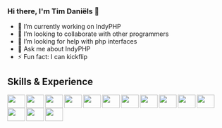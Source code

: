 ### Hi there, I'm Tim Daniëls 👋

- 🔭 I’m currently working on IndyPHP
- 👯 I’m looking to collaborate with other programmers
- 🤔 I’m looking for help with php interfaces
- 💬 Ask me about IndyPHP
- ⚡ Fun fact: I can kickflip

## Skills & Experience
<img align="left" width="40px" height="30px" src="https://upload.wikimedia.org/wikipedia/commons/thumb/9/9a/Visual_Studio_Code_1.35_icon.svg/2048px-Visual_Studio_Code_1.35_icon.svg.png" />
<img align="left" width="40px" height="30px" src="https://upload.wikimedia.org/wikipedia/commons/thumb/6/61/HTML5_logo_and_wordmark.svg/1200px-HTML5_logo_and_wordmark.svg.png" />
<img align="left" width="40px" height="30px" src="https://upload.wikimedia.org/wikipedia/commons/thumb/d/d5/CSS3_logo_and_wordmark.svg/640px-CSS3_logo_and_wordmark.svg.png" />
<img align="left" width="40px" height="30px" src="https://i0.wp.com/theicom.org/wp-content/uploads/2016/03/js-logo.png?fit=500%2C500&ssl=1&w=640" />
<img align="left" width="40px" height="30px" src="https://upload.wikimedia.org/wikipedia/commons/8/87/Sql_data_base_with_logo.png" />
<img align="left" width="40px" height="30px" src="https://git-scm.com/images/logos/downloads/Git-Icon-1788C.png" />
<img align="left" width="40px" height="30px" src="https://github.githubassets.com/images/modules/logos_page/GitHub-Mark.png" />
<img align="left" width="40px" height="30px" src="https://cdn.icon-icons.com/icons2/2415/PNG/512/gitlab_original_logo_icon_146503.png" />
<img align="left" width="40px" height="30px" src="https://upload.wikimedia.org/wikipedia/commons/thumb/9/9a/Laravel.svg/1200px-Laravel.svg.png" />
<img align="left" width="40px" height="30px" src="https://upload.wikimedia.org/wikipedia/commons/thumb/b/b2/Bootstrap_logo.svg/512px-Bootstrap_logo.svg.png" />
<img align="left" width="40px" height="30px" src="https://upload.wikimedia.org/wikipedia/commons/thumb/9/98/WordPress_blue_logo.svg/1024px-WordPress_blue_logo.svg.png" />
<img align="left" width="40px" height="30px" src="https://openjsf.org/wp-content/uploads/sites/84/2019/10/jquery-logo-vertical_large_square.png" />
<img align="left" width="40px" height="30px" src="https://cdn.vox-cdn.com/thumbor/VoXJ8IaxCj5_U-366JhtUHLkdQ0=/0x0:640x427/1400x1050/filters:focal(0x0:640x427):format(jpeg)/cdn.vox-cdn.com/assets/1087137/java_logo_640.jpg" />
<img align="left" width="40px" height="30px" src="https://www.scrum.org/themes/custom/scrumorg/assets/images/logo-250.png" />

